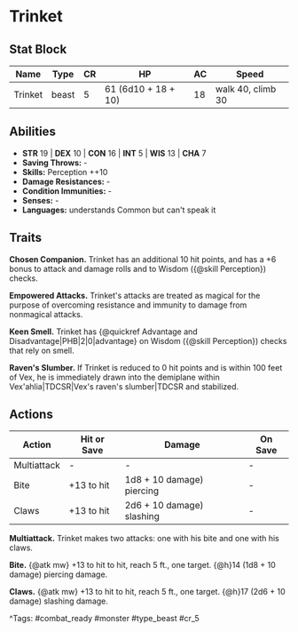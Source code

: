 # Trinket

## Stat Block

| Name | Type | CR | HP | AC | Speed |
|------|------|----|----|----|-------|
| Trinket | beast | 5 | 61 (6d10 + 18 + 10) | 18 | walk 40, climb 30 |

## Abilities

- **STR** 19 | **DEX** 10 | **CON** 16 | **INT** 5 | **WIS** 13 | **CHA** 7
- **Saving Throws:** -  
- **Skills:** Perception ++10  
- **Damage Resistances:** -  
- **Condition Immunities:** -  
- **Senses:** -  
- **Languages:** understands Common but can't speak it

## Traits

**Chosen Companion.** Trinket has an additional 10 hit points, and has a +6 bonus to attack and damage rolls and to Wisdom ({@skill Perception}) checks.

**Empowered Attacks.** Trinket's attacks are treated as magical for the purpose of overcoming resistance and immunity to damage from nonmagical attacks.

**Keen Smell.** Trinket has {@quickref Advantage and Disadvantage|PHB|2|0|advantage} on Wisdom ({@skill Perception}) checks that rely on smell.

**Raven's Slumber.** If Trinket is reduced to 0 hit points and is within 100 feet of Vex, he is immediately drawn into the demiplane within Vex'ahlia|TDCSR|Vex's raven's slumber|TDCSR and stabilized.


## Actions

| Action | Hit or Save | Damage | On Save |
|--------|--------------|--------|----------|
| Multiattack | - | - | - |
| Bite | +13 to hit | 1d8 + 10 damage) piercing | - |
| Claws | +13 to hit | 2d6 + 10 damage) slashing | - |

**Multiattack.** Trinket makes two attacks: one with his bite and one with his claws.

**Bite.** {@atk mw} +13 to hit to hit, reach 5 ft., one target. {@h}14 (1d8 + 10 damage) piercing damage.

**Claws.** {@atk mw} +13 to hit to hit, reach 5 ft., one target. {@h}17 (2d6 + 10 damage) slashing damage.


^Tags: #combat_ready #monster #type_beast #cr_5